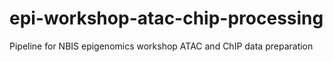 # epi-workshop-atac-chip-processing
Pipeline for NBIS epigenomics workshop ATAC and ChIP data preparation
